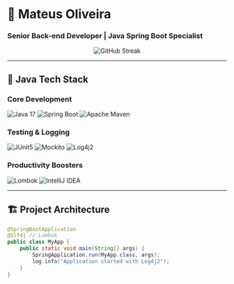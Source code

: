 # 🚀 Mateus Oliveira 
### **Senior Back-end Developer | Java Spring Boot Specialist**

<div align="center">
  <img src="https://github-readme-streak-stats.herokuapp.com/?user=mateusdev26&theme=dark&hide_border=true" alt="GitHub Streak"/>
</div>

---

## 🧰 **Java Tech Stack**
### **Core Development**
![Java 17](https://img.shields.io/badge/Java-ED8B00?style=for-the-badge&logo=openjdk&logoColor=white)
![Spring Boot](https://img.shields.io/badge/Spring_Boot-6DB33F?style=for-the-badge&logo=spring-boot&logoColor=white)
![Apache Maven](https://img.shields.io/badge/Maven-C71A36?style=for-the-badge&logo=apache-maven&logoColor=white)

### **Testing & Logging**
![JUnit5](https://img.shields.io/badge/JUnit5-25A162?style=for-the-badge&logo=junit5&logoColor=white)
![Mockito](https://img.shields.io/badge/Mockito-78A641?style=for-the-badge)
![Log4j2](https://img.shields.io/badge/Log4j2-1F4F35?style=for-the-badge)

### **Productivity Boosters**
![Lombok](https://img.shields.io/badge/Lombok-5C0D12?style=for-the-badge)
![IntelliJ IDEA](https://img.shields.io/badge/IntelliJ_IDEA-000000?style=for-the-badge&logo=intellij-idea&logoColor=white)

---

## 🏗️ **Project Architecture**
```java
@SpringBootApplication
@Slf4j // Lombok
public class MyApp {
    public static void main(String[] args) {
        SpringApplication.run(MyApp.class, args);
        log.info("Application started with Log4j2");
    }
}